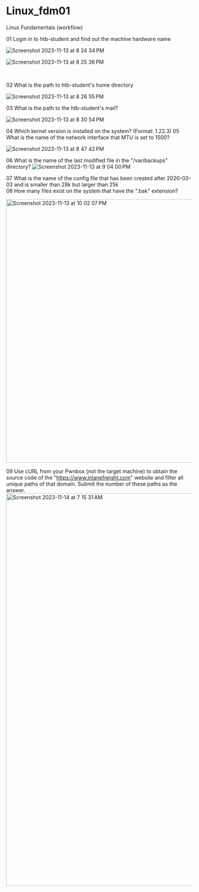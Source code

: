 # Linux_fdm01
Linux Fundamentals (workflow)

01 Login in to htb-student and find out the machine hardware name 

![Screenshot 2023-11-13 at 8 24 34 PM](https://github.com/younis1234-png/Linux_fdm01/assets/73474252/6c36d6bc-20cb-4f4d-b6ba-56363a882795)

![Screenshot 2023-11-13 at 8 25 36 PM](https://github.com/younis1234-png/Linux_fdm01/assets/73474252/2f7fa303-b5ba-4949-86c2-ff8a68c416e0)

<br/>

02 What is the path to htb-student's home directory

![Screenshot 2023-11-13 at 8 26 55 PM](https://github.com/younis1234-png/Linux_fdm01/assets/73474252/188d7022-5b73-400a-817e-3030d967f9cd)

03 What is the path to the htb-student's mail?

![Screenshot 2023-11-13 at 8 30 54 PM](https://github.com/younis1234-png/Linux_fdm01/assets/73474252/fda567ff-e83d-433d-aff9-824373ea2d9c)

04 Which kernel version is installed on the system? (Format: 1.22.3)
05 What is the name of the network interface that MTU is set to 1500?

![Screenshot 2023-11-13 at 8 47 42 PM](https://github.com/younis1234-png/Linux_fdm01/assets/73474252/8e3d69da-762e-477e-9bf6-b706f87c8489)

06 What is the name of the last modified file in the "/var/backups" directory?
![Screenshot 2023-11-13 at 9 04 00 PM](https://github.com/younis1234-png/Linux_fdm01/assets/73474252/fcc2f38f-9c07-496a-a0c0-2bc8ded464e8)

07 What is the name of the config file that has been created after 2020-03-03 and is smaller than 28k but larger than 25k
<br/>
08 How many files exist on the system that have the ".bak" extension?

<img width="710" alt="Screenshot 2023-11-13 at 10 02 07 PM" src="https://github.com/younis1234-png/Linux_fdm01/assets/73474252/93297831-6020-4d88-a72b-813771404268">

<br/>

09  Use cURL from your Pwnbox (not the target machine) to obtain the source code of the "https://www.inlanefreight.com" website and filter all unique paths of that domain. Submit the number of these paths as the answer.
<img width="1057" alt="Screenshot 2023-11-14 at 7 15 31 AM" src="https://github.com/younis1234-png/Linux_fdm01/assets/73474252/eb7148c5-4228-4d33-a528-c29f4f8e8706">


<br/>

































